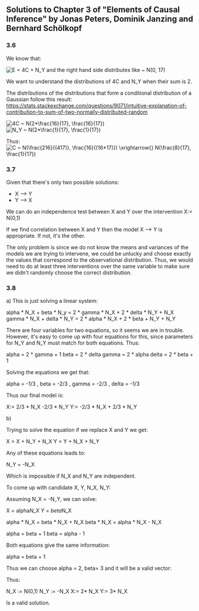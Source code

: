 ## Solutions to Chapter 3 of "Elements of Causal Inference" by Jonas Peters, Dominik Janzing and Bernhard Schölkopf

### 3.6

We know that:

![E = 4C + N_Y](https://render.githubusercontent.com/render/math?math=E%20%3D%204C%20%2B%20N_Y) and the right hand side distributes like ~ N(0, 17)

We want to understand the distributions of 4C and N_Y when their sum is 2.

The distributions of the distributions that form a conditional distribution of a Gaussian follow this result: 
https://stats.stackexchange.com/questions/9071/intuitive-explanation-of-contribution-to-sum-of-two-normally-distributed-random

![4C ~ N(2*\frac{16}{17}, \frac{16}{17})](https://render.githubusercontent.com/render/math?math=4C%20~%20N(2*%5Cfrac%7B16%7D%7B17%7D%2C%20%5Cfrac%7B16%7D%7B17%7D))
![N_Y ~ N(2*\frac{1}{17}, \frac{1}{17})](https://render.githubusercontent.com/render/math?math=N_Y%20~%20N(2*%5Cfrac%7B1%7D%7B17%7D%2C%20%5Cfrac%7B1%7D%7B17%7D))

Thus:
![C ~ N(\frac{2*16}{(4*17)}, \frac{16}{(16*17)}) \xrightarrow{} N(\frac{8}{17}, \frac{1}{17})](https://render.githubusercontent.com/render/math?math=C%20~%20N(%5Cfrac%7B2*16%7D%7B(4*17)%7D%2C%20%5Cfrac%7B16%7D%7B(16*17)%7D)%20%5Cxrightarrow%7B%7D%20N(%5Cfrac%7B8%7D%7B17%7D%2C%20%5Cfrac%7B1%7D%7B17%7D))


### 3.7

Given that there's only two possible solutions: 

* X --> Y
* Y --> X

We can do an independence test between X and Y over the intervention X:= N(0,1) 

If we find correlation between X and Y then the model X --> Y is appropriate. If not, it's the other.

The only problem is since we do not know the means and variances of the models we are trying to intervene, we could be unlucky and choose exactly the values that correspond to the observational distribution. Thus, we would need to do at least three interventions over the same variable to make sure we didn't randomly choose the correct distribution.


### 3.8

a) This is just solving a linear system:

alpha * N_X + beta * N_y = 2 * gamma * N_X + 2 * delta * N_Y + N_X
gamma * N_X + delta * N_Y = 2 * alpha * N_X + 2 * beta + N_Y + N_Y

There are four variables for two equations, so it seems we are in trouble. However, it's easy to come up with four equations for this, since parameters for N_Y and N_Y must match for both equations. Thus:

alpha = 2 * gamma + 1
beta = 2 * delta
gamma = 2 * alpha
delta = 2 * beta + 1

Solving the equations we get that:

alpha = -1/3 , beta = -2/3 , gamma = -2/3 , delta = -1/3 

Thus our final model is:

X:= 2/3 * N_X -2/3 * N_Y 
Y:= -2/3 * N_X + 2/3 * N_Y


b)

Trying to solve the equation if we replace X and Y we get:

X = X + N_Y + N_X
Y = Y + N_X + N_Y

Any of these equations leads to:

N_Y = -N_X 

Which is impossible if N_X and N_Y are independent.

To come up with candidate X, Y, N_X, N_Y:

Assuming N_X = -N_Y, we can solve:

X = alpha*N_X
Y = beta*N_X

alpha * N_X = beta * N_X + N_X
beta * N_X = alpha * N_X - N_X

alpha = beta + 1
beta = alpha - 1

Both equations give the same information:

alpha = beta + 1 

Thus we can choose alpha = 2, beta= 3 and it will be a valid vector:

Thus:

N_X := N(0,1)
N_Y := -N_X
X:= 2* N_X
Y:= 3* N_X

Is a valid solution.







